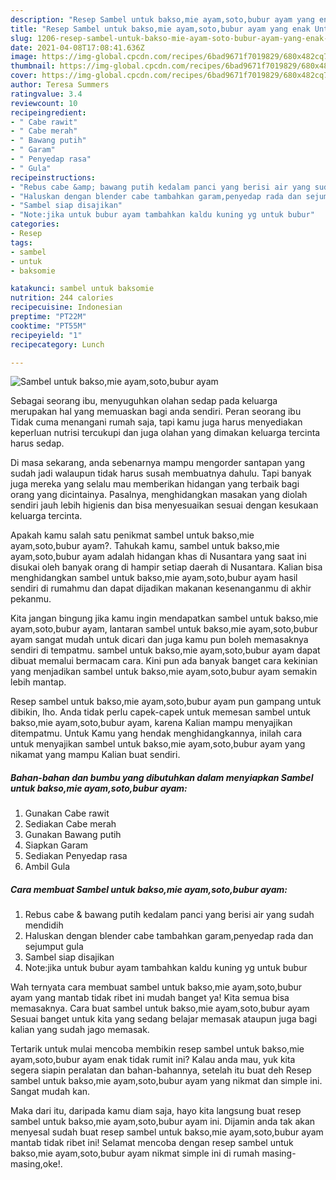 ```yaml
---
description: "Resep Sambel untuk bakso,mie ayam,soto,bubur ayam yang enak Untuk Jualan"
title: "Resep Sambel untuk bakso,mie ayam,soto,bubur ayam yang enak Untuk Jualan"
slug: 1206-resep-sambel-untuk-bakso-mie-ayam-soto-bubur-ayam-yang-enak-untuk-jualan
date: 2021-04-08T17:08:41.636Z
image: https://img-global.cpcdn.com/recipes/6bad9671f7019829/680x482cq70/sambel-untuk-baksomie-ayamsotobubur-ayam-foto-resep-utama.jpg
thumbnail: https://img-global.cpcdn.com/recipes/6bad9671f7019829/680x482cq70/sambel-untuk-baksomie-ayamsotobubur-ayam-foto-resep-utama.jpg
cover: https://img-global.cpcdn.com/recipes/6bad9671f7019829/680x482cq70/sambel-untuk-baksomie-ayamsotobubur-ayam-foto-resep-utama.jpg
author: Teresa Summers
ratingvalue: 3.4
reviewcount: 10
recipeingredient:
- " Cabe rawit"
- " Cabe merah"
- " Bawang putih"
- " Garam"
- " Penyedap rasa"
- " Gula"
recipeinstructions:
- "Rebus cabe &amp; bawang putih kedalam panci yang berisi air yang sudah mendidih"
- "Haluskan dengan blender cabe tambahkan garam,penyedap rada dan sejumput gula"
- "Sambel siap disajikan"
- "Note:jika untuk bubur ayam tambahkan kaldu kuning yg untuk bubur"
categories:
- Resep
tags:
- sambel
- untuk
- baksomie

katakunci: sambel untuk baksomie 
nutrition: 244 calories
recipecuisine: Indonesian
preptime: "PT22M"
cooktime: "PT55M"
recipeyield: "1"
recipecategory: Lunch

---
```



![Sambel untuk bakso,mie ayam,soto,bubur ayam](https://img-global.cpcdn.com/recipes/6bad9671f7019829/680x482cq70/sambel-untuk-baksomie-ayamsotobubur-ayam-foto-resep-utama.jpg)

Sebagai seorang ibu, menyuguhkan olahan sedap pada keluarga merupakan hal yang memuaskan bagi anda sendiri. Peran seorang ibu Tidak cuma menangani rumah saja, tapi kamu juga harus menyediakan keperluan nutrisi tercukupi dan juga olahan yang dimakan keluarga tercinta harus sedap.

Di masa  sekarang, anda sebenarnya mampu mengorder santapan yang sudah jadi walaupun tidak harus susah membuatnya dahulu. Tapi banyak juga mereka yang selalu mau memberikan hidangan yang terbaik bagi orang yang dicintainya. Pasalnya, menghidangkan masakan yang diolah sendiri jauh lebih higienis dan bisa menyesuaikan sesuai dengan kesukaan keluarga tercinta. 



Apakah kamu salah satu penikmat sambel untuk bakso,mie ayam,soto,bubur ayam?. Tahukah kamu, sambel untuk bakso,mie ayam,soto,bubur ayam adalah hidangan khas di Nusantara yang saat ini disukai oleh banyak orang di hampir setiap daerah di Nusantara. Kalian bisa menghidangkan sambel untuk bakso,mie ayam,soto,bubur ayam hasil sendiri di rumahmu dan dapat dijadikan makanan kesenanganmu di akhir pekanmu.

Kita jangan bingung jika kamu ingin mendapatkan sambel untuk bakso,mie ayam,soto,bubur ayam, lantaran sambel untuk bakso,mie ayam,soto,bubur ayam sangat mudah untuk dicari dan juga kamu pun boleh memasaknya sendiri di tempatmu. sambel untuk bakso,mie ayam,soto,bubur ayam dapat dibuat memalui bermacam cara. Kini pun ada banyak banget cara kekinian yang menjadikan sambel untuk bakso,mie ayam,soto,bubur ayam semakin lebih mantap.

Resep sambel untuk bakso,mie ayam,soto,bubur ayam pun gampang untuk dibikin, lho. Anda tidak perlu capek-capek untuk memesan sambel untuk bakso,mie ayam,soto,bubur ayam, karena Kalian mampu menyajikan ditempatmu. Untuk Kamu yang hendak menghidangkannya, inilah cara untuk menyajikan sambel untuk bakso,mie ayam,soto,bubur ayam yang nikamat yang mampu Kalian buat sendiri.

<!--inarticleads1-->

##### Bahan-bahan dan bumbu yang dibutuhkan dalam menyiapkan Sambel untuk bakso,mie ayam,soto,bubur ayam:

1. Gunakan  Cabe rawit
1. Sediakan  Cabe merah
1. Gunakan  Bawang putih
1. Siapkan  Garam
1. Sediakan  Penyedap rasa
1. Ambil  Gula




<!--inarticleads2-->

##### Cara membuat Sambel untuk bakso,mie ayam,soto,bubur ayam:

1. Rebus cabe &amp; bawang putih kedalam panci yang berisi air yang sudah mendidih
1. Haluskan dengan blender cabe tambahkan garam,penyedap rada dan sejumput gula
1. Sambel siap disajikan
1. Note:jika untuk bubur ayam tambahkan kaldu kuning yg untuk bubur




Wah ternyata cara membuat sambel untuk bakso,mie ayam,soto,bubur ayam yang mantab tidak ribet ini mudah banget ya! Kita semua bisa memasaknya. Cara buat sambel untuk bakso,mie ayam,soto,bubur ayam Sesuai banget untuk kita yang sedang belajar memasak ataupun juga bagi kalian yang sudah jago memasak.

Tertarik untuk mulai mencoba membikin resep sambel untuk bakso,mie ayam,soto,bubur ayam enak tidak rumit ini? Kalau anda mau, yuk kita segera siapin peralatan dan bahan-bahannya, setelah itu buat deh Resep sambel untuk bakso,mie ayam,soto,bubur ayam yang nikmat dan simple ini. Sangat mudah kan. 

Maka dari itu, daripada kamu diam saja, hayo kita langsung buat resep sambel untuk bakso,mie ayam,soto,bubur ayam ini. Dijamin anda tak akan menyesal sudah buat resep sambel untuk bakso,mie ayam,soto,bubur ayam mantab tidak ribet ini! Selamat mencoba dengan resep sambel untuk bakso,mie ayam,soto,bubur ayam nikmat simple ini di rumah masing-masing,oke!.

